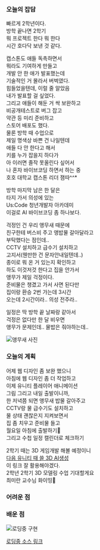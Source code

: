 ### 오늘의 잡담 
빠르게 2학년이다.  
방학 끝나면 2학기  
뭐 프로젝트 한다 뭐 한다  
시간 호다닥 보낸 것 같다.  
  
캡스톤도 애들 독촉하면서  
뭐라도 기여하게 만들고  
개발 안 한 애가 발표했는데  
기술적인 거 몰라서 버벅였다.  
힘들었을텐데, 이럴 줄 알았음  
내가 발표할 걸 싶었다.  
그리고 애들이 해둔 거 싹 보완하고  
비공개테스트로 버그 잡고  
약관 등 미리 준비하고  
스토어 배포도 했다.  
물론 방학 때 수업으로  
제일 명색상 바쁜 건 나일텐데   
애들 다 안 한다고 해서  
키를 누가 잡을지 하다가  
아 이러면 졸작 못올린다 싶어서  
나 혼자 바이브코딩 하면서 하는 중  
호호 대학교 캡스톤 리더 잼따^^*  
  
방학 마지막 남은 한 달은  
타지 가서 의성에 있는  
Us:Code 청년개발자 아카데미  
이걸로 AI 바이브코딩 좀 하나보다.  
  
걱정인 건 우리 앵무새 때문에  
친구한테 버스비 주고 앵밥물 갈아달라고  
부탁했다는 점인데..  
CCTV 설치하고 급수기 설치하고  
고지서(웬만한 건 문자안내일텐데..)  
종이로 뭐 온 거 있는지 확인하고  
하도 이것저것 한다고 집을 안가서  
앵무가 제일 걱정이다.  
준비물은 챙겼고 가서 사면 된다만  
집이랑 환승 2번 가는데 3시간  
오는데 2시간이라.. 의성 전주라..  
  
일정은 딱 방학 끝 날짜랑 같아서  
걱정은 없다만 한 달 비우면  
앵무가 문제인데.. 물밥은 줘야하는데..  
  
![앵무새 사진](https://a-study.vercel.app/markdown/승연의TIL/Image/)  

### 오늘의 계획 

어제 웹 디자인 좀 보완 했으니  
아침에 웹 디자인 좀 더 작업하고  
이제 유니티 플레이어 애니메이션  
그림 그리고 내일 출발이니까,  
한 저녁쯤 되면 앵무새 밥물 갈아주고  
CCTV랑 물 급수기도 설치하고  
물 상태 괜찮은지 지켜보면서  
집 좀 치우고 준비물 들고  
월요일 아침에 출발하기🚌  
그리고 수첩 일정 캘린더로 체크하기  
  
2학기 때는 3D 게임개발 해볼 예정이니  
[다음 유니티 때 쓸 3D AI생성]()  
이 링크 잘 활용해야겠다.  
2학년 2학기 3D 모델링 수업 기대할게요  
최미란 교수님 화이띵🌈  
  
### 어려운 점 


### 배운 점 
![로딩중 구현](https://a-study.vercel.app/markdown/승연의TIL/Image/)  


[로딩중 소스 링크]()  
  


